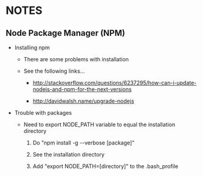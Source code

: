 NOTES
=====

Node Package Manager (NPM)
--------------------------

* Installing npm

  * There are some problems with installation

  * See the following links...

    * http://stackoverflow.com/questions/6237295/how-can-i-update-nodejs-and-npm-for-the-next-versions

    * http://davidwalsh.name/upgrade-nodejs

* Trouble with packages

  * Need to export NODE_PATH variable to equal the installation directory
 
    1) Do "npm install -g --verbose [package]"

    2) See the installation directory

    3) Add "export NODE_PATH=[directory]" to the .bash_profile

